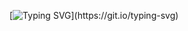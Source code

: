 [![Typing SVG](https://readme-typing-svg.demolab.com?font=Fira+Code&duration=3000&pause=1000&color=9CFF00&center=true&vCenter=true&random=true&width=435&lines=Always+learning+new+things.;A+web+and+discord+bot+developer.;Experienced+at+multiple+language.)](https://git.io/typing-svg)
